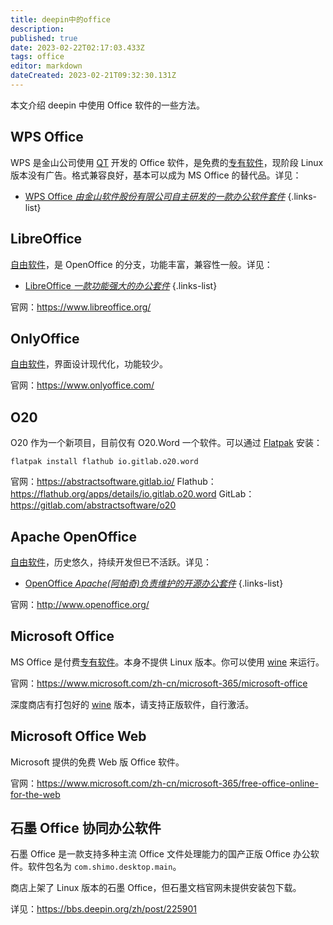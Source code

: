 ```yaml
---
title: deepin中的office
description: 
published: true
date: 2023-02-22T02:17:03.433Z
tags: office
editor: markdown
dateCreated: 2023-02-21T09:32:30.131Z
---
```


本文介绍 deepin 中使用 Office 软件的一些方法。

## WPS Office

WPS 是金山公司使用 [QT](http://old.deepin.wiki/index.php?title=QT&action=edit&redlink=1) 开发的 Office 软件，是免费的[专有软件](http://old.deepin.wiki/index.php?title=专有软件&action=edit&redlink=1)，现阶段 Linux 版本没有广告。格式兼容良好，基本可以成为 MS Office 的替代品。详见：

- [WPS Office *由金山软件股份有限公司自主研发的一款办公软件套件*](/02_按软件功能划分/01_普通用户常用软件介绍/01_Office_编辑器_笔记_各种格式文献阅读管理/Office相关/WPS_Office)
{.links-list}

## LibreOffice

[自由软件](http://old.deepin.wiki/index.php?title=自由软件&action=edit&redlink=1)，是 OpenOffice 的分支，功能丰富，兼容性一般。详见：

- [LibreOffice *一款功能强大的办公套件*](/02_按软件功能划分/01_普通用户常用软件介绍/01_Office_编辑器_笔记_各种格式文献阅读管理/Office相关/LibreOffice)
{.links-list}

官网：https://www.libreoffice.org/

## OnlyOffice

[自由软件](http://old.deepin.wiki/index.php?title=自由软件&action=edit&redlink=1)，界面设计现代化，功能较少。

官网：https://www.onlyoffice.com/

## O20

O20 作为一个新项目，目前仅有 O20.Word 一个软件。可以通过 [Flatpak](http://old.deepin.wiki/index.php?title=Flatpak) 安装：

```
flatpak install flathub io.gitlab.o20.word
```

官网：https://abstractsoftware.gitlab.io/
Flathub：https://flathub.org/apps/details/io.gitlab.o20.word
GitLab：https://gitlab.com/abstractsoftware/o20

## Apache OpenOffice

[自由软件](http://old.deepin.wiki/index.php?title=自由软件&action=edit&redlink=1)，历史悠久，持续开发但已不活跃。详见：

- [OpenOffice *Apache(阿帕奇)负责维护的开源办公套件*](/02_按软件功能划分/01_普通用户常用软件介绍/01_Office_编辑器_笔记_各种格式文献阅读管理/Office相关/OpenOffice)
{.links-list}

官网：http://www.openoffice.org/

## Microsoft Office

MS Office 是付费[专有软件](http://old.deepin.wiki/index.php?title=专有软件&action=edit&redlink=1)。本身不提供 Linux 版本。你可以使用 [wine](http://old.deepin.wiki/index.php?title=Wine) 来运行。

官网：https://www.microsoft.com/zh-cn/microsoft-365/microsoft-office

深度商店有打包好的 [wine](http://old.deepin.wiki/index.php?title=Wine) 版本，请支持正版软件，自行激活。

## Microsoft Office Web

Microsoft 提供的免费 Web 版 Office 软件。

官网：https://www.microsoft.com/zh-cn/microsoft-365/free-office-online-for-the-web

## 石墨 Office 协同办公软件

石墨 Office 是一款支持多种主流 Office 文件处理能力的国产正版 Office 办公软件。软件包名为 `com.shimo.desktop.main`。

商店上架了 Linux 版本的石墨 Office，但石墨文档官网未提供安装包下载。

详见：https://bbs.deepin.org/zh/post/225901